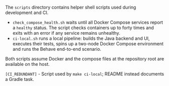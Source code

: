 The `scripts` directory contains helper shell scripts used during development and CI.

- `check_compose_health.sh` waits until all Docker Compose services report a
  `healthy` status. The script checks containers up to forty times and exits with
  an error if any service remains unhealthy.
- `ci-local.sh` runs a local pipeline: builds the Java backend and UI, executes
  their tests, spins up a two-node Docker Compose environment and runs the Behave
  end-to-end scenario.

Both scripts assume Docker and the compose files at the repository root are
available on the host.

`[CI_REDUNDANT]` - Script used by `make ci-local`; README instead documents a Gradle task.
